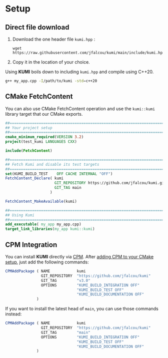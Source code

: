 # Setup

## Direct file download

1. Download the one header file `kumi.hpp` :
    ```
    wget https://raw.githubusercontent.com/jfalcou/kumi/main/include/kumi.hpp
    ```
2. Copy it in the location of your choice.

Using **KUMI** boils down to including `kumi.hpp` and compile using C++20.

``` bash
g++ my_app.cpp -I/path/to/kumi -std=c++20
```

## CMake FetchContent

You can also use CMake FetchContent operation and use the `kumi::kumi` library
target that our CMake exports.

``` cmake
##==================================================================================================
## Your project setup
##==================================================================================================
cmake_minimum_required(VERSION 3.2)
project(test_kumi LANGUAGES CXX)

include(FetchContent)

##==================================================================================================
## Fetch Kumi and disable its test targets
##==================================================================================================
set(KUMI_BUILD_TEST    OFF CACHE INTERNAL "OFF")
FetchContent_Declare( kumi
                      GIT_REPOSITORY https://github.com/jfalcou/kumi.git
                      GIT_TAG main
                    )

FetchContent_MakeAvailable(kumi)

##==================================================================================================
## Using Kumi
##==================================================================================================
add_executable( my_app my_app.cpp)
target_link_libraries(my_app kumi::kumi)
```

## CPM Integration
You can install **KUMI** directly via [CPM](https://github.com/cpm-cmake/CPM.cmake). After
[adding CPM to your CMake setup](https://github.com/cpm-cmake/CPM.cmake#adding-cpm), just
add the following commands:

```cmake
CPMAddPackage ( NAME            kumi
                GIT_REPOSITORY  "https://github.com/jfalcou/kumi"
                GIT_TAG         "v3.0"
                OPTIONS         "KUMI_BUILD_INTEGRATION OFF"
                                "KUMI_BUILD_TEST OFF"
                                "KUMI_BUILD_DOCUMENTATION OFF"
              )
```

If you want to install the latest head of `main`, you can use those commands instead:

```cmake
CPMAddPackage ( NAME            kumi
                GIT_REPOSITORY  "https://github.com/jfalcou/kumi"
                GIT_TAG         "main"
                OPTIONS         "KUMI_BUILD_INTEGRATION OFF"
                                "KUMI_BUILD_TEST OFF"
                                "KUMI_BUILD_DOCUMENTATION OFF"
              )
```
